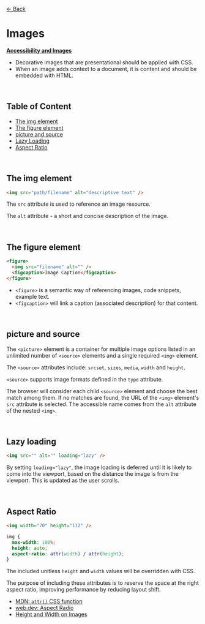 [&larr; Back](./README.md)

# Images

[**Accessibility and Images**](./accessibility.md#images)

- Decorative images that are presentational should be applied with CSS.
- When an image adds context to a document, it is content and should be embedded with HTML.

<br>

## Table of Content

- [The img element](#the-img-element)
- [The figure element](#the-figure-element)
- [picture and source](#picture-and-source)
- [Lazy Loading](#lazy-loading)
- [Aspect Ratio](#aspect-ratio)

<br>

## The img element

```html
<img src="path/filename" alt="descriptive text" />
```

The `src` attribute is used to reference an image resource.

The `alt` attribute - a short and concise description of the image.

<br>

## The figure element

```html
<figure>
  <img src="filename" alt="" />
  <figcaption>Image Caption</figcaption>
</figure>
```

- `<figure>` is a semantic way of referencing images, code snippets, example text.
- `<figcaption>` will link a caption (associated description) for that content.

<br>

## picture and source

The `<picture>` element is a container for multiple image options listed in an unlimited number of `<source>` elements and a single required `<img>` element.

The `<source>` attributes include: `srcset`, `sizes`, `media`, `width` and `height`.

`<source>` supports image formats defined in the `type` attribute.

The browser will consider each child `<source>` element and choose the best match among them. If no matches are found, the URL of the `<img>` element's `src` attribute is selected. The accessible name comes from the `alt` attribute of the nested `<img>`.

<br>

## Lazy loading

```html
<img src="" alt="" loading="lazy" />
```

By setting `loading="lazy"`, the image loading is deferred until it is likely to come into the viewport, based on the distance the image is from the viewport. This is updated as the user scrolls.

<br>

## Aspect Ratio

```html
<img width="70" height="112" />
```

```css
img {
  max-width: 100%;
  height: auto;
  aspect-ratio: attr(width) / attr(height);
}
```

The included unitless `height` and `width` values will be overridden with CSS.

The purpose of including these attributes is to reserve the space at the right aspect ratio, improving performance by reducing layout shift.

- [MDN: `attr()` CSS function](https://developer.mozilla.org/en-US/docs/Web/CSS/attr)
- [web.dev: Aspect Radio](https://web.dev/learn/html/images/#aspect-ratio)
- [Height and Width on Images](https://www.smashingmagazine.com/2020/03/setting-height-width-images-important-again/)

<br>
